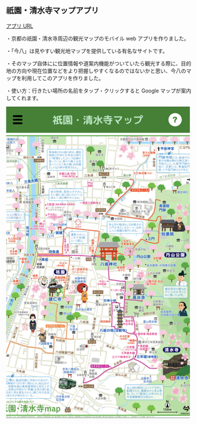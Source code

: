 ## 祇園・清水寺マップアプリ

[アプリ URL](https://kyoto-map.vercel.app)

・京都の祇園・清水寺周辺の観光マップのモバイル web アプリを作りました。

・「今八」は見やすい観光地マップを提供している有名なサイトです。

・そのマップ自体にに位置情報や道案内機能がついていたら観光する際に、目的地の方向や現在位置などをより把握しやすくなるのではないかと思い、今八のマップを利用してこのアプリを作りました。

・使い方：行きたい場所の名前をタップ・クリックすると Google マップが案内してくれます。

<img src="./%20%20%E3%82%A2%E3%83%97%E3%83%AA%E3%81%AE%E3%82%A4%E3%83%A1%E3%83%BC%E3%82%B8.jpg" width="500px">
